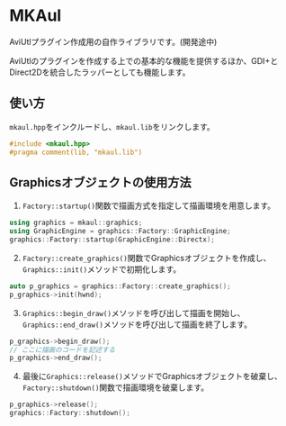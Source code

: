 # MKAul

AviUtlプラグイン作成用の自作ライブラリです。(開発途中)

AviUtlのプラグインを作成する上での基本的な機能を提供するほか、GDI+とDirect2Dを統合したラッパーとしても機能します。

## 使い方
`mkaul.hpp`をインクルードし、`mkaul.lib`をリンクします。  
```cpp
#include <mkaul.hpp>
#pragma comment(lib, "mkaul.lib")
```

## Graphicsオブジェクトの使用方法
1. `Factory::startup()`関数で描画方式を指定して描画環境を用意します。
```cpp
using graphics = mkaul::graphics;
using GraphicEngine = graphics::Factory::GraphicEngine;
graphics::Factory::startup(GraphicEngine::Directx);
```

2. `Factory::create_graphics()`関数でGraphicsオブジェクトを作成し、`Graphics::init()`メソッドで初期化します。
```cpp
auto p_graphics = graphics::Factory::create_graphics();
p_graphics->init(hwnd);
```

3. `Graphics::begin_draw()`メソッドを呼び出して描画を開始し、`Graphics::end_draw()`メソッドを呼び出して描画を終了します。
```cpp
p_graphics->begin_draw();
// ここに描画のコードを記述する
p_graphics->end_draw();
```

4. 最後に`Graphics::release()`メソッドでGraphicsオブジェクトを破棄し、`Factory::shutdown()`関数で描画環境を破棄します。
```cpp
p_graphics->release();
graphics::Factory::shutdown();
```
